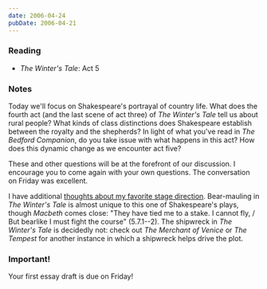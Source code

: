 ```yaml
---
date: 2006-04-24
pubDate: 2006-04-21
---
```


### Reading

* <cite>The Winter's Tale</cite>: Act 5

### Notes

Today we'll focus on Shakespeare's portrayal of country life. What does the fourth act (and the last scene of act three) of <cite>The Winter's Tale</cite> tell us about rural people? What kinds of class distinctions does Shakespeare establish between the royalty and the shepherds? In light of what you've read in <cite>The Bedford Companion</cite>, do you take issue with what happens in this act? How does this dynamic change as we encounter act five?

These and other questions will be at the forefront of our discussion. I encourage you to come again with your own questions. The conversation on Friday was excellent.

I have additional [thoughts about my favorite stage direction](/notes/exit-pursued-bear "Exit, pursued by a bear"). Bear-mauling in <cite>The Winter's Tale</cite> is almost unique to this one of Shakespeare's plays, though <cite>Macbeth</cite> comes close: "They have tied me to a stake. I cannot fly, / But bearlike I must fight the course" (5.7.1--2). The shipwreck in <cite>The Winter's Tale</cite> is decidedly not: check out <cite>The Merchant of Venice</cite> or <cite>The Tempest</cite> for another instance in which a shipwreck helps drive the plot.

### Important!

Your first essay draft is due on Friday!
